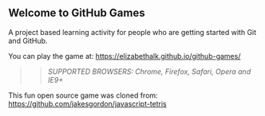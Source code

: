 ## Welcome to GitHub Games

A project based learning activity for people who are getting started with Git and GitHub.

You can play the game at: https://elizabethalk.github.io/github-games/

>> _*SUPPORTED BROWSERS*: Chrome, Firefox, Safari, Opera and IE9+_

This fun open source game was cloned from: https://github.com/jakesgordon/javascript-tetris
